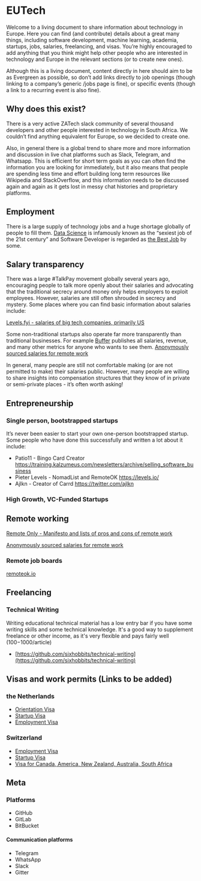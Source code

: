# EUTech

Welcome to a living document to share information about technology in Europe. Here you can find (and contribute) details about a great many things, including software development, machine learning, academia, startups, jobs, salaries, freelancing, and visas. You’re highly encouraged to add anything that you think might help other people who are interested in technology and Europe in the relevant sections (or to create new ones). 

Although this is a living document, content directly in here should aim to be as Evergreen as possible, so don’t add links directly to job openings (though linking to a company’s generic /jobs page is fine), or specific events (though a link to a recurring event is also fine). 

## Why does this exist?

There is a very active ZATech slack community of several thousand developers and other people interested in technology in South Africa. We couldn’t find anything equivalent for Europe, so we decided to create one.

Also, in general there is a global trend to share more and more information and discussion in live chat platforms such as Slack, Telegram, and Whatsapp. This is efficient for short term goals as you can often find the information you are looking for immediately, but it also means that people are spending less time and effort building long term resources like Wikipedia and StackOverflow, and this information needs to be discussed again and again as it gets lost in messy chat histories and proprietary platforms.

## Employment

There is a large supply of technology jobs and a huge shortage globally of people to fill them. [Data Science](https://hbr.org/2012/10/data-scientist-the-sexiest-job-of-the-21st-century) is infamously known as the “sexiest job of the 21st century” and Software Developer is regarded as [the Best Job](https://money.usnews.com/careers/best-jobs/software-developer) by some. 

## Salary transparency

There was a large \#TalkPay movement globally several years ago, encouraging people to talk more openly about their salaries and advocating that the traditional secrecy around money only helps employers to exploit employees. However, salaries are still often shrouded in secrecy and mystery. Some places where you can find basic information about salaries include:

[Levels.fyi - salaries of big tech companies, primarily US](https://www.levels.fyi/)

Some non-traditional startups also operate far more transparently than traditional businesses. For example [Buffer](https://buffer.com/transparency) publishes all salaries, revenue, and many other metrics for anyone who wants to see them.
[Anonymously sourced salaries for remote work](https://docs.google.com/spreadsheets/d/1VOehQv0bOs2pY7RkKJ8RmlUbuu8UmSgzfvjR0m5hyxQ/edit#gid=1145296357)

In general, many people are still not comfortable making (or are not permitted to make) their salaries public. However, many people are willing to share insights into compensation structures that they know of in private or semi-private places - it’s often worth asking!

## Entrepreneurship

### Single person, bootstrapped startups

It’s never been easier to start your own one-person bootstrapped startup. Some people who have done this successfully and written a lot about it include:

* Patio11 - Bingo Card Creator https://training.kalzumeus.com/newsletters/archive/selling_software_business
* Pieter Levels - NomadList and RemoteOK https://levels.io/
* Ajlkn - Creator of Carrd https://twitter.com/ajlkn

### High Growth, VC-Funded Startups


## Remote working

[Remote Only - Manifesto and lists of pros and cons of remote work](https://www.remoteonly.org/)

[Anonymously sourced salaries for remote work](https://docs.google.com/spreadsheets/d/1VOehQv0bOs2pY7RkKJ8RmlUbuu8UmSgzfvjR0m5hyxQ/edit#gid=1145296357)

### Remote job boards
[remoteok.io](https://remoteok.io/)

## Freelancing

### Technical Writing
Writing educational technical material has a low entry bar if you have some writing skills and some technical knowledge. It's a good way to supplement freelance or other income, as it's very flexible and pays fairly well ($100-$1000/article)

* [https://github.com/sixhobbits/technical-writing](https://github.com/sixhobbits/technical-writing)


## Visas and work permits (Links to be added)

### the Netherlands 
* [Orientation Visa](#)
* [Startup Visa](#)
* [Employment Visa](#)

### Switzerland
* [Employment Visa](#)
* [Startup Visa](#)
* [Visa for Canada, America, New Zealand, Australia, South Africa](#)


## Meta

### Platforms
* GitHub
* GitLab
* BitBucket


#### Communication platforms
* Telegram
* WhatsApp
* Slack
* Gitter
